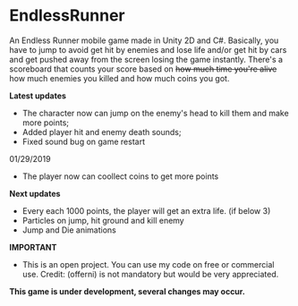 # EndlessRunner
An Endless Runner mobile game made in Unity 2D and C#.
Basically, you have to jump to avoid get hit by enemies and lose life and/or get hit by cars and get pushed away from the screen losing the game instantly. 
There's a scoreboard that counts your score based on <s> how much time you're alive </s> how much enemies you killed and how much coins you got.

**Latest updates**
- The character now can jump on the enemy's head to kill them and make more points;
- Added player hit and enemy death sounds;
- Fixed sound bug on game restart

01/29/2019
 - The player now can coollect coins to get more points


**Next updates**
- Every each 1000 points, the player will get an extra life. (if below 3)
- Particles on jump, hit ground and kill enemy
- Jump and Die animations

**IMPORTANT**
- This is an open project. You can use my code on free or commercial use. Credit: (offerni) is not mandatory but would be very appreciated.


<b> This game is under development, several changes may occur. </b>
